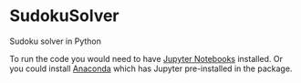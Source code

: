 # SudokuSolver
Sudoku solver in Python

To run the code you would need to have [Jupyter Notebooks](https://jupyter.org/) installed.
Or you could install [Anaconda](https://www.anaconda.com/) which has Jupyter pre-installed in the package.
